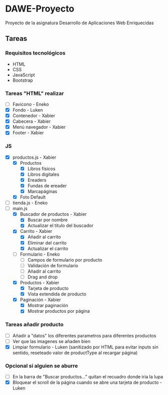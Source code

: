 # DAWE-Proyecto

Proyecto de la asignatura Desarrollo de Aplicaciones Web Enriquecidas

## Tareas

### Requisitos tecnológicos

- HTML
- CSS
- JavaScript
- Bootstrap

### Tareas "HTML" realizar

- [ ] Favicono - Eneko
- [X] Fondo - Luken
- [X] Contenedor - Xabier
- [X] Cabecera - Xabier
- [X] Menú navegador - Xabier
- [X] Footer - Xabier

### JS

- [X] productos.js - Xabier
  - [X] Productos
    - [X] Libros físicos
    - [X] Libros digitales
    - [X] Ereaders
    - [X] Fundas de ereader
    - [X] Marcapáginas
  - [X] Foto Default
- [ ] tienda.js - Eneko
- [ ] main.js
  - [X] Buscador de productos - Xabier
    - [X] Buscar por nombre
    - [X] Actualizar el titulo del buscador
  - [X] Carrito - Xabier
    - [X] Añadir al carrito
    - [X] Eliminar del carrito
    - [X] Actualizar el carrito
  - [ ] Formulario - Eneko
    - [ ] Campos de formulario por producto
    - [ ] Validación de formulario
    - [ ] Añadir al carrito
    - [ ] Drag and drop
  - [X] Productos - Xabier
    - [X] Tarjeta de producto
    - [X] Vista extendida de producto
  - [X] Paginación - Xabier
    - [X] Mostrar paginación
    - [X] Mostrar productos por página

### Tareas añadir producto

- [ ] Añadir a "datos" los diferentes parametros para diferentes productos
- [ ] Ver que las imagenes se añaden bien
- [X] Limpiar formulario - Luken (sanitizado por HTML para evitar inputs sin sentido, reseteado valor de productType al recargar página)

### Opcional si alguien se aburre

- [ ] En la barra de "Buscar productos..." quitan el recuadro donde iria la lupa
- [X] Bloquear el scroll de la página cuando se abre una tarjeta de producto - Luken
